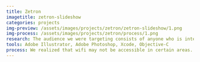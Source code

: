 ```yaml
---
title: Zetron
imagetitle: zetron-slideshow
categories: projects
img-preview: /assets/images/projects/zetron/zetron-slideshow/1.png
img-process: /assets/images/projects/zetron/process/1.png
research: The audience we were targeting consists of anyone who is interested in party games, and those who are specifically keen on moving around. When we were designing the game, we wanted to make sure that there is a constant stream of physical interaction between the players. Usually, mobile games are sedentary. We wanted to do something that will keep everyone on their feet. The video game is an iOS application that uses Bluetooth connection to augment the game of tag.
tools: Adobe Illustrator, Adobe Photoshop, Xcode, Objective-C
process: We realized that wifi may not be accessible in certain areas. To increase the accessibility, we opted for Bluetooth. On top of using Bluetooth as our main connection, we also integrated Bluetooth as part of the core game mechanic. Bluetooth functions with RSSI (Received Strength Signal Indication), and we basically used the RSSI as a key factor to determine whether someone is tagged with the “Zetron” virus. When players join a server, someone is randomly given the Zetron virus. The infected individual must maintain a certain proximity near another person in order for them to contract the virus. The antagonist of the game infects other players, and the rest of the players need to survive the timed round.
---
```

